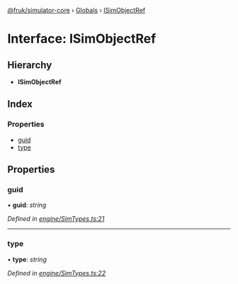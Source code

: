 [@fruk/simulator-core](../README.md) › [Globals](../globals.md) › [ISimObjectRef](isimobjectref.md)

# Interface: ISimObjectRef

## Hierarchy

* **ISimObjectRef**

## Index

### Properties

* [guid](isimobjectref.md#guid)
* [type](isimobjectref.md#type)

## Properties

###  guid

• **guid**: *string*

*Defined in [engine/SimTypes.ts:21](https://github.com/zhiquanyeo/SimulatorCore/blob/f1bf202/src/engine/SimTypes.ts#L21)*

___

###  type

• **type**: *string*

*Defined in [engine/SimTypes.ts:22](https://github.com/zhiquanyeo/SimulatorCore/blob/f1bf202/src/engine/SimTypes.ts#L22)*
